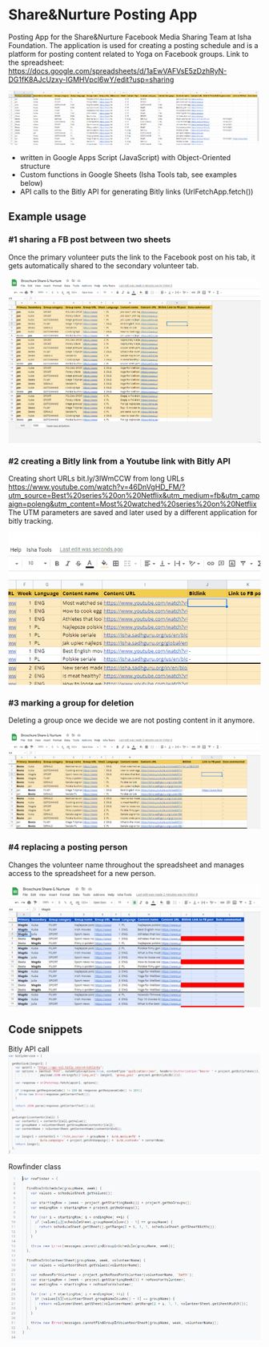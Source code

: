 # Share&Nurture Posting App

Posting App for the Share&Nurture Facebook Media Sharing Team at Isha Foundation. The application is used for creating a posting schedule and is a platform for posting content related to Yoga on Facebook groups.
Link to the spreadsheet: https://docs.google.com/spreadsheets/d/1aEwVAFVsE5zDzhRyN-DG1fK8AJcUzxy-IGMHVpcl6wY/edit?usp=sharing

![schedule-sheet](schedule-sheet.PNG)

- written in Google Apps Script (JavaScript) with Object-Oriented structure
- Custom functions in Google Sheets (Isha Tools tab, see examples below)
- API calls to the Bitly API for generating Bitly links (UrlFetchApp.fetch())

## Example usage

### #1 sharing a FB post between two sheets
Once the primary volunteer puts the link to the Facebook post on his tab, it gets automatically shared to the secondary volunteer tab.

![share-fb-post](gif_share-fb-post.gif) 


### #2 creating a Bitly link from a Youtube link with Bitly API
Creating short URLs bit.ly/3lWmCCW from long URLs https://www.youtube.com/watch?v=46DnVgHD_FM/?utm_source=Best%20series%20on%20Netflix&utm_medium=fb&utm_campaign=poleng&utm_content=Most%20watched%20series%20on%20Netflix
The UTM parameters are saved and later used by a different application for bitly tracking.

![create-bitlink](gif_create-bitlink.gif)


### #3 marking a group for deletion
Deleting a group once we decide we are not posting content in it anymore.

![mark group for deletion](gif_mark-group-for-deletion.gif)


### #4 replacing a posting person
Changes the volunteer name throughout the spreadsheet and manages access to the spreadsheet for a new person.

![replace volunteer](gif_replace-volunteer.gif)

## Code snippets

Bitly API call
![bitlyservice-code](bitlyservice-code.PNG)

Rowfinder class
![rowfinder-code](rowfinder-code.PNG)
